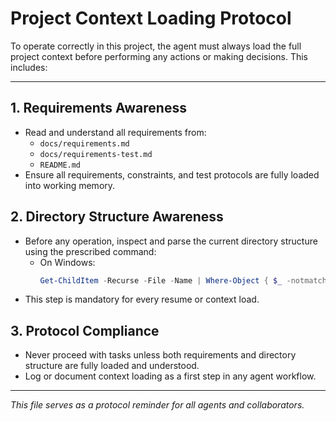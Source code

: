 # Project Context Loading Protocol

To operate correctly in this project, the agent must always load the full project context before performing any actions or making decisions. This includes:

---

## 1. Requirements Awareness
- Read and understand all requirements from:
  - `docs/requirements.md`
  - `docs/requirements-test.md`
  - `README.md`
- Ensure all requirements, constraints, and test protocols are fully loaded into working memory.

## 2. Directory Structure Awareness
- Before any operation, inspect and parse the current directory structure using the prescribed command:
  - On Windows:
    ```powershell
    Get-ChildItem -Recurse -File -Name | Where-Object { $_ -notmatch 'venv|pycache|.git|.pytest_cache' }
    ```
- This step is mandatory for every resume or context load.

## 3. Protocol Compliance
- Never proceed with tasks unless both requirements and directory structure are fully loaded and understood.
- Log or document context loading as a first step in any agent workflow.

---

_This file serves as a protocol reminder for all agents and collaborators._
